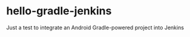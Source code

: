 hello-gradle-jenkins
====================

Just a test to integrate an Android Gradle-powered project into Jenkins
